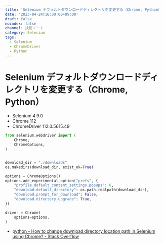 ```yaml
---
title: 'Selenium デフォルトダウンロードディレクトリを変更する（Chrome, Python）'
date: '2023-04-24T16:00:00+09:00'
draft: false
noindex: false
channel: 技術ノート
category: Selenium
tags:
  - Selenium
  - ChromeDriver
  - Python
---
```

# Selenium デフォルトダウンロードディレクトリを変更する（Chrome, Python）

- Selenium 4.9.0
- Chrome 112
- ChromeDriver 112.0.5615.49

```python
from selenium.webdriver import (
    Chrome,
    ChromeOptions,
)


download_dir = "./downloads"
os.makedirs(download_dir, exist_ok=True)

options = ChromeOptions()
options.add_experimental_option("prefs", {
    "profile.default_content_settings.popups": 0,
    "download.default_directory": os.path.realpath(download_dir),
    "download.prompt_for_download": False,
    "download.directory_upgrade": True,
})

driver = Chrome(
    options=options,
)
```

- [python - How to change download directory location path in Selenium using Chrome? - Stack Overflow](https://stackoverflow.com/questions/71716460/how-to-change-download-directory-location-path-in-selenium-using-chrome)
